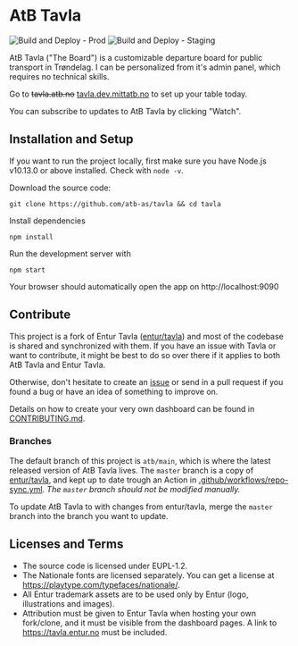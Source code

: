 # AtB Tavla

![Build and Deploy - Prod](https://github.com/AtB-AS/tavla/workflows/Build%20and%20Deploy%20-%20Prod/badge.svg)
![Build and Deploy - Staging](https://github.com/AtB-AS/tavla/workflows/Build%20and%20Deploy%20-%20Staging/badge.svg) 

AtB Tavla ("The Board") is a customizable departure board for public transport in Trøndelag. I can be personalized from it's admin panel, which requires no technical skills.

Go to ~~tavla.atb.no~~ [tavla.dev.mittatb.no](https://tavla.dev.mittatb.no/) to set up your table today.

You can subscribe to updates to AtB Tavla by clicking "Watch".

## Installation and Setup

If you want to run the project locally, first make sure you have Node.js v10.13.0 or above installed. Check with `node -v`.

Download the source code:

```
git clone https://github.com/atb-as/tavla && cd tavla
```

Install dependencies
```
npm install
```

Run the development server with
```
npm start
```

Your browser should automatically open the app on http://localhost:9090

## Contribute

This project is a fork of Entur Tavla ([entur/tavla](https://github.com/entur/tavla)) and most of the codebase is shared and synchronized with them. If you have an issue with Tavla or want to contribute, it might be best to do so over there if it applies to both AtB Tavla and Entur Tavla.

Otherwise, don't hesitate to create an [issue](https://github.com/atb-as/tavla/issues/new) or send in a pull request if you found a bug or have an idea of something to improve on. 

Details on how to create your very own dashboard can be found in [CONTRIBUTING.md](/CONTRIBUTING.md).

### Branches

The default branch of this project is `atb/main`, which is where the latest released version of AtB Tavla lives. The `master` branch is a copy of [entur/tavla](https://github.com/entur/tavla), and kept up to date trough an Action in [.github/workflows/repo-sync.yml](.github/workflows/repo-sync.yml). _The `master` branch should not be modified manually._

To update AtB Tavla to with changes from entur/tavla, merge the `master` branch into the branch you want to update.

## Licenses and Terms

* The source code is licensed under EUPL-1.2.
* The Nationale fonts are licensed separately. You can get a license at https://playtype.com/typefaces/nationale/.
* All Entur trademark assets are to be used only by Entur (logo, illustrations and images).
* Attribution must be given to Entur Tavla when hosting your own fork/clone, and it must be visible from the dashboard pages. A link to https://tavla.entur.no must be included.
